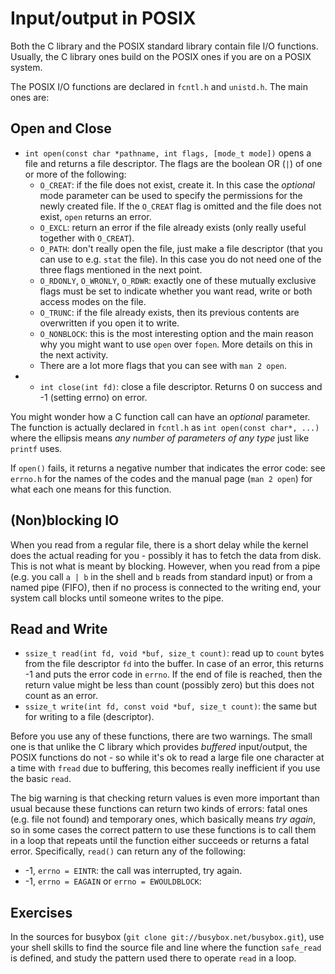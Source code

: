 # Input/output in POSIX

Both the C library and the POSIX standard library contain file I/O functions. Usually, the C library ones build on the POSIX ones if you are on a POSIX system.

The POSIX I/O functions are declared in `fcntl.h` and `unistd.h`. The main ones are:

## Open and Close

  - `int open(const char *pathname, int flags, [mode_t mode])` opens a file and returns a file descriptor. The flags are the boolean OR (`|`) of one or more of the following:
    * `O_CREAT`: if the file does not exist, create it. In this case the _optional_ mode parameter can be used to specify the permissions for the newly created file. If the `O_CREAT` flag is omitted and the file does not exist, `open` returns an error.
    * `O_EXCL`: return an error if the file already exists (only really useful together with `O_CREAT`).
    * `O_PATH`: don't really open the file, just make a file descriptor (that you can use to e.g. `stat` the file). In this case you do not need one of the three flags mentioned in the next point.
    * `O_RDONLY`, `O_WRONLY`, `O_RDWR`: exactly one of these mutually exclusive flags must be set to indicate whether you want read, write or both access modes on the file.
    * `O_TRUNC`: if the file already exists, then its previous contents are overwritten if you open it to write.
    * `O_NONBLOCK`: this is the most interesting option and the main reason why you might want to use `open` over `fopen`. More details on this in the next activity.
    * There are a lot more flags that you can see with `man 2 open`.
  -   - `int close(int fd)`: close a file descriptor. Returns 0 on success and -1 (setting errno) on error.

You might wonder how a C function call can have an _optional_ parameter. The function is actually declared in `fcntl.h` as `int open(const char*, ...)` where the ellipsis means _any number of parameters of any type_ just like `printf` uses.

If `open()` fails, it returns a negative number that indicates the error code: see `errno.h` for the names of the codes and the manual page (`man 2 open`) for what each one means for this function.

## (Non)blocking IO

When you read from a regular file, there is a short delay while the kernel does the actual reading for you - possibly it has to fetch the data from disk. This is not what is meant by blocking. However, when you read from a pipe (e.g. you call `a | b` in the shell and `b` reads from standard input) or from a named pipe (FIFO), then if no process is connected to the writing end, your system call blocks until someone writes to the pipe.

## Read and Write

  - `ssize_t read(int fd, void *buf, size_t count)`: read up to `count` bytes from the file descriptor `fd` into the buffer. In case of an error, this returns -1 and puts the error code in `errno`. If the end of file is reached, then the return value might be less than count (possibly zero) but this does not count as an error.
  - `ssize_t write(int fd, const void *buf, size_t count)`: the same but for writing to a file (descriptor).


Before you use any of these functions, there are two warnings. The small one is that unlike the C library which provides _buffered_ input/output, the POSIX functions do not - so while it's ok to read a large file one character at a time with `fread` due to buffering, this becomes really inefficient if you use the basic `read`.

The big warning is that checking return values is even more important than usual because these functions can return two kinds of errors: fatal ones (e.g. file not found) and temporary ones, which basically means _try again_, so in some cases the correct pattern to use these functions is to call them in a loop that repeats until the function either succeeds or returns a fatal error. Specifically, `read()` can return any of the following:

  * -1, `errno = EINTR`: the call was interrupted, try again.
  * -1, `errno = EAGAIN` or `errno = EWOULDBLOCK`: 


## Exercises

In the sources for busybox (`git clone git://busybox.net/busybox.git`), use your shell skills to find the source file and line where the function `safe_read` is defined, and study the pattern used there to operate `read` in a loop.

